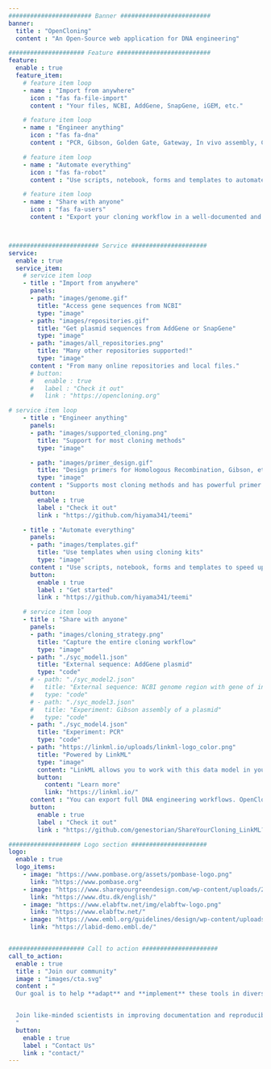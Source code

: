 ```yaml
---
####################### Banner #########################
banner:
  title : "OpenCloning"
  content : "An Open-Source web application for DNA engineering"

##################### Feature ##########################
feature:
  enable : true
  feature_item:
    # feature item loop
    - name : "Import from anywhere"
      icon : "fas fa-file-import"
      content : "Your files, NCBI, AddGene, SnapGene, iGEM, etc."

    # feature item loop
    - name : "Engineer anything"
      icon : "fas fa-dna"
      content : "PCR, Gibson, Golden Gate, Gateway, In vivo assembly, CRISPR, homologous recombination, etc."

    # feature item loop
    - name : "Automate everything"
      icon : "fas fa-robot"
      content : "Use scripts, notebook, forms and templates to automate repetitive design and engineering tasks"

    # feature item loop
    - name : "Share with anyone"
      icon : "fas fa-users"
      content : "Export your cloning workflow in a well-documented and FAIR Open File Format."



######################### Service #####################
service:
  enable : true
  service_item:
    # service item loop
    - title : "Import from anywhere"
      panels:
      - path: "images/genome.gif"
        title: "Access gene sequences from NCBI"
        type: "image"
      - path: "images/repositories.gif"
        title: "Get plasmid sequences from AddGene or SnapGene"
        type: "image"
      - path: "images/all_repositories.png"
        title: "Many other repositories supported!"
        type: "image"
      content : "From many online repositories and local files."
      # button:
      #   enable : true
      #   label : "Check it out"
      #   link : "https://opencloning.org"

# service item loop
    - title : "Engineer anything"
      panels:
      - path: "images/supported_cloning.png"
        title: "Support for most cloning methods"
        type: "image"

      - path: "images/primer_design.gif"
        title: "Design primers for Homologous Recombination, Gibson, etc."
        type: "image"
      content : "Supports most cloning methods and has powerful primer design capabilities."
      button:
        enable : true
        label : "Check it out"
        link : "https://github.com/hiyama341/teemi"

    - title : "Automate everything"
      panels:
      - path: "images/templates.gif"
        title: "Use templates when using cloning kits"
        type: "image"
      content : "Use scripts, notebook, forms and templates to speed up design"
      button:
        enable : true
        label : "Get started"
        link : "https://github.com/hiyama341/teemi"

    # service item loop
    - title : "Share with anyone"
      panels:
      - path: "images/cloning_strategy.png"
        title: "Capture the entire cloning workflow"
        type: "image"
      - path: "./syc_model1.json"
        title: "External sequence: AddGene plasmid"
        type: "code"
      # - path: "./syc_model2.json"
      #   title: "External sequence: NCBI genome region with gene of interest"
      #   type: "code"
      # - path: "./syc_model3.json"
      #   title: "Experiment: Gibson assembly of a plasmid"
      #   type: "code"
      - path: "./syc_model4.json"
        title: "Experiment: PCR"
        type: "code"
      - path: "https://linkml.io/uploads/linkml-logo_color.png"
        title: "Powered by LinkML"
        type: "image"
        content: "LinkML allows you to work with this data model in your stack of choice: Python, SQL, RDF, JSON Schema, TypeScript, etc."
        button:
          content: "Learn more"
          link: "https://linkml.io/"
      content : "You can export full DNA engineering workflows. OpenCloning uses a simple interoperable data model developed with [LinkML](https://linkml.io/) to represent the provenance of engineered DNA sequences."
      button:
        enable : true
        label : "Check it out"
        link : "https://github.com/genestorian/ShareYourCloning_LinkML?tab=readme-ov-file"

#################### Logo section #####################
logo:
  enable : true
  logo_items:
    - image: "https://www.pombase.org/assets/pombase-logo.png"
      link: "https://www.pombase.org"
    - image: "https://www.shareyourgreendesign.com/wp-content/uploads/2023/12/opp_3210.png"
      link: "https://www.dtu.dk/english/"
    - image: "https://www.elabftw.net/img/elabftw-logo.png"
      link: "https://www.elabftw.net/"
    - image: "https://www.embl.org/guidelines/design/wp-content/uploads/2022/02/EMBL_logo_colour_DIGITAL.png"
      link: "https://labid-demo.embl.de/"


##################### Call to action #####################
call_to_action:
  enable : true
  title : "Join our community"
  image : "images/cta.svg"
  content : "
  Our goal is to help **adapt** and **implement** these tools in diverse settings: BioFoundries, Electronic Lab Notebooks, Data repositories, research groups, etc.


  Join like-minded scientists in improving documentation and reproducibility in cloning
  "
  button:
    enable : true
    label : "Contact Us"
    link : "contact/"
---
```


